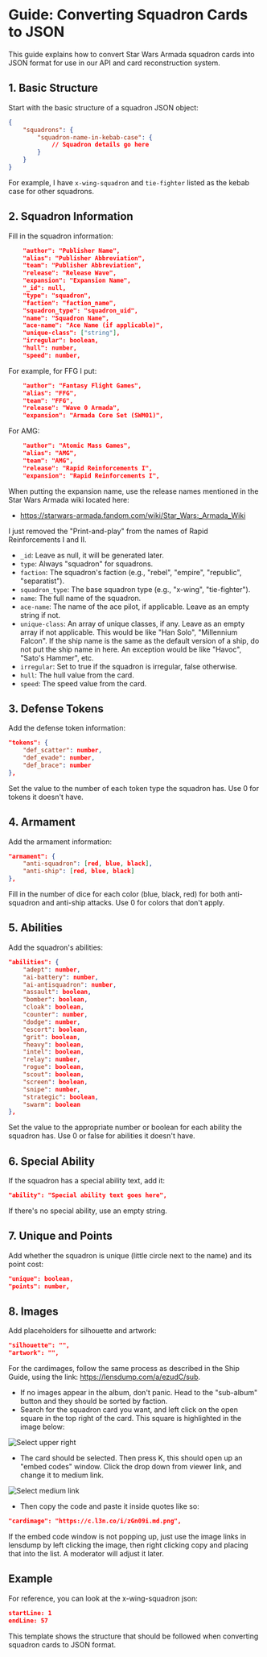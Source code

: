 # Guide: Converting Squadron Cards to JSON

This guide explains how to convert Star Wars Armada squadron cards into JSON format for use in our API and card reconstruction system.

## 1. Basic Structure

Start with the basic structure of a squadron JSON object:

```json
{
    "squadrons": {
        "squadron-name-in-kebab-case": {
            // Squadron details go here
        }
    }
}
```

For example, I have `x-wing-squadron` and `tie-fighter` listed as the kebab case for other squadrons.

## 2. Squadron Information

Fill in the squadron information:

```json
    "author": "Publisher Name",
    "alias": "Publisher Abbreviation",
    "team": "Publisher Abbreviation",
    "release": "Release Wave",
    "expansion": "Expansion Name",
    "_id": null,
    "type": "squadron",
    "faction": "faction_name",
    "squadron_type": "squadron_uid",
    "name": "Squadron Name",
    "ace-name": "Ace Name (if applicable)",
    "unique-class": ["string"],
    "irregular": boolean,
    "hull": number,
    "speed": number,
```

For example, for FFG I put:

```json
    "author": "Fantasy Flight Games",
    "alias": "FFG",
    "team": "FFG",
    "release": "Wave 0 Armada",
    "expansion": "Armada Core Set (SWM01)",
```

For AMG:

```json
    "author": "Atomic Mass Games",
    "alias": "AMG",
    "team": "AMG",
    "release": "Rapid Reinforcements I",
    "expansion": "Rapid Reinforcements I",
```

When putting the expansion name, use the release names mentioned in the Star Wars Armada wiki located here:
- https://starwars-armada.fandom.com/wiki/Star_Wars:_Armada_Wiki

I just removed the "Print-and-play" from the names of Rapid Reinforcements I and II.


- `_id`: Leave as null, it will be generated later.
- `type`: Always "squadron" for squadrons.
- `faction`: The squadron's faction (e.g., "rebel", "empire", "republic", "separatist").
- `squadron_type`: The base squadron type (e.g., "x-wing", "tie-fighter").
- `name`: The full name of the squadron.
- `ace-name`: The name of the ace pilot, if applicable. Leave as an empty string if not.
- `unique-class`: An array of unique classes, if any. Leave as an empty array if not applicable. This would be like "Han Solo", "Millennium Falcon". If the ship name is the same as the default version of a ship, do not put the ship name in here. An exception would be like "Havoc", "Sato's Hammer", etc.
- `irregular`: Set to true if the squadron is irregular, false otherwise.
- `hull`: The hull value from the card.
- `speed`: The speed value from the card.

## 3. Defense Tokens

Add the defense token information:

```json
"tokens": {
    "def_scatter": number,
    "def_evade": number,
    "def_brace": number
},
```

Set the value to the number of each token type the squadron has. Use 0 for tokens it doesn't have.

## 4. Armament

Add the armament information:

```json
"armament": {
    "anti-squadron": [red, blue, black],
    "anti-ship": [red, blue, black]
},
```

Fill in the number of dice for each color (blue, black, red) for both anti-squadron and anti-ship attacks. Use 0 for colors that don't apply.

## 5. Abilities

Add the squadron's abilities:

```json
"abilities": {
    "adept": number,
    "ai-battery": number,
    "ai-antisquadron": number,
    "assault": boolean,
    "bomber": boolean,
    "cloak": boolean,
    "counter": number,
    "dodge": number,
    "escort": boolean,
    "grit": boolean,
    "heavy": boolean,
    "intel": boolean,
    "relay": number,
    "rogue": boolean,
    "scout": boolean,
    "screen": boolean,
    "snipe": number,
    "strategic": boolean,
    "swarm": boolean
},
```

Set the value to the appropriate number or boolean for each ability the squadron has. Use 0 or false for abilities it doesn't have.

## 6. Special Ability

If the squadron has a special ability text, add it:

```json
"ability": "Special ability text goes here",
```

If there's no special ability, use an empty string.

## 7. Unique and Points

Add whether the squadron is unique (little circle next to the name) and its point cost:

```json
"unique": boolean,
"points": number,
```

## 8. Images

Add placeholders for silhouette and artwork:

```json
"silhouette": "",
"artwork": "",
```

For the cardimages, follow the same process as described in the Ship Guide, using the link: https://lensdump.com/a/ezudC/sub.

- If no images appear in the album, don't panic. Head to the "sub-album" button and they should be sorted by faction.
- Search for the squadron card you want, and left click on the open square in the top right of the card. This square is highlighted in the image below:

![Select upper right](templates\select_upper_right.png)

- The card should be selected. Then press K, this should open up an "embed codes" window. Click the drop down from viewer link, and change it to medium link.

![Select medium link](templates\select_medium_link.png)

- Then copy the code and paste it inside quotes like so:

```json
"cardimage": "https://c.l3n.co/i/zGn09i.md.png",
```

If the embed code window is not popping up, just use the image links in lensdump by left clicking the image, then right clicking copy and placing that into the list. A moderator will adjust it later.


## Example

For reference, you can look at the x-wing-squadron json:

```typescript:public\converted-json\squadrons\x-wing-squadron.json
startLine: 1
endLine: 57
```

This template shows the structure that should be followed when converting squadron cards to JSON format.
